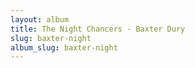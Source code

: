```yaml
---
layout: album
title: The Night Chancers - Baxter Dury
slug: baxter-night
album_slug: baxter-night
---
```

